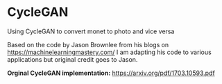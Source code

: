 # CycleGAN
Using CycleGAN to convert monet to photo and vice versa

Based on the code by Jason Brownlee from his blogs on https://machinelearningmastery.com/
I am adapting his code to various applications but original credit goes to Jason. 

**Orginal CycleGAN implementation:** https://arxiv.org/pdf/1703.10593.pdf
